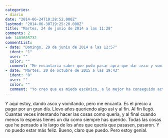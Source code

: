 ```yaml
---
categories:
- diario
date: "2014-06-24T10:28:52.000Z"
lastmod: "2014-06-30T19:25:20.000Z"
title: "Martes, 24 de junio de 2014 a las 11:28"
comments: 2
id: 1403605732
commentList:
- date: "Domingo, 29 de junio de 2014 a las 12:57"
  ident: "1"
  user: ""
  color: ""
  comment: "Me encantaria saber que pudo pasar apra que dar asco y vomitar haya merecido la pena xD"
- date: "Martes, 20 de octubre de 2015 a las 19:43"
  ident: "0"
  user: ""
  color: ""
  comment: "Yo creo que es miedo escénico, a lo mejor ha conseguido actuar con su grupo musical o algo del estilo."
---
```


Y aquí estoy, dando asco y vomitando, pero me encanta. Es el precio a pagar por un gran día. Llevo años queriendo algo así y al fin. Al fin llegó. Cuantas veces intentando hacer las cosas como quería, y al final cuando menos lo esperas tienes un día como siempre has querido. Todas las cosas que he pensado a lo largo de los años que quería que pasasen, pasaron. Y no puedo estar más feliz. Bueno, claro que puedo. Pero estoy genial.